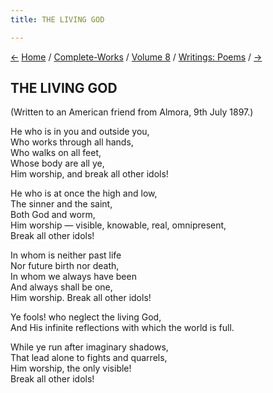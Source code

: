 ```yaml
---
title: THE LIVING GOD

---
```

<div>

[←](light.htm) [Home](../../../index.htm) /
[Complete-Works](../../complete_works.htm) / [Volume
8](../volume_8_contents.htm) / [Writings:
Poems](writings_poems_contents.htm) / [→](to_an_early_violet.htm)

  

## THE LIVING GOD

(Written to an American friend from Almora, 9th July 1897.)

He who is in you and outside you,  
Who works through all hands,  
Who walks on all feet,  
Whose body are all ye,  
Him worship, and break all other idols!

He who is at once the high and low,  
The sinner and the saint,  
Both God and worm,  
Him worship — visible, knowable, real, omnipresent,  
Break all other idols!

In whom is neither past life  
Nor future birth nor death,  
In whom we always have been  
And always shall be one,  
Him worship. Break all other idols!

Ye fools! who neglect the living God,  
And His infinite reflections with which the world is full.

While ye run after imaginary shadows,  
That lead alone to fights and quarrels,  
Him worship, the only visible!  
Break all other idols!

</div>
